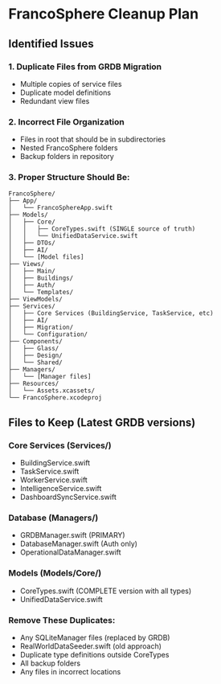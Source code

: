 # FrancoSphere Cleanup Plan

## Identified Issues

### 1. Duplicate Files from GRDB Migration
- Multiple copies of service files
- Duplicate model definitions
- Redundant view files

### 2. Incorrect File Organization
- Files in root that should be in subdirectories
- Nested FrancoSphere folders
- Backup folders in repository

### 3. Proper Structure Should Be:
```
FrancoSphere/
├── App/
│   └── FrancoSphereApp.swift
├── Models/
│   ├── Core/
│   │   ├── CoreTypes.swift (SINGLE source of truth)
│   │   └── UnifiedDataService.swift
│   ├── DTOs/
│   ├── AI/
│   └── [Model files]
├── Views/
│   ├── Main/
│   ├── Buildings/
│   ├── Auth/
│   └── Templates/
├── ViewModels/
├── Services/
│   ├── Core Services (BuildingService, TaskService, etc)
│   ├── AI/
│   ├── Migration/
│   └── Configuration/
├── Components/
│   ├── Glass/
│   ├── Design/
│   └── Shared/
├── Managers/
│   └── [Manager files]
├── Resources/
│   └── Assets.xcassets/
└── FrancoSphere.xcodeproj
```

## Files to Keep (Latest GRDB versions)

### Core Services (Services/)
- BuildingService.swift
- TaskService.swift
- WorkerService.swift
- IntelligenceService.swift
- DashboardSyncService.swift

### Database (Managers/)
- GRDBManager.swift (PRIMARY)
- DatabaseManager.swift (Auth only)
- OperationalDataManager.swift

### Models (Models/Core/)
- CoreTypes.swift (COMPLETE version with all types)
- UnifiedDataService.swift

### Remove These Duplicates:
- Any SQLiteManager files (replaced by GRDB)
- RealWorldDataSeeder.swift (old approach)
- Duplicate type definitions outside CoreTypes
- All backup folders
- Any files in incorrect locations
